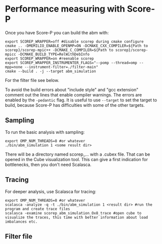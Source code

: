 # Performance measuring with Score-P

Once you have Score-P you can build the abm with: 
```
export SCOREP_WRAPPER=off #disable scorep during cmake configure
cmake .. -DMEMILIO_ENABLE_OPENMP=ON -DCMAKE_CXX_COMPILER=${Path to scorep}/scorep-mpic++ -DCMAKE_C_COMPILER=${Path to scorep}/scorep-mpicc -DCMAKE_BUILD_TYPE=RelWithDebInfo
export SCOREP_WRAPPER=on #reenable scorep
export SCOREP_WRAPPER_INSTRUMENTER_FLAGS="--pomp --thread=omp --mpp=none --instrument-filter=./filter-main"
cmake --build . -j --target abm_simulation
```

For the filter file see below.

To avoid the build errors about "include style" and "gcc extension" comment out the lines that enable compiler warnings. The errors are enabled by the ```-pedantic``` flag.
It is useful to use ```--target``` to set the target to build, because Score-P has difficulties with some of the other targets.

## Sampling

To run the basic analysis with sampling:
```
export OMP_NUM_THREADS=8 #or whatever
./bin/abm_simulation 1 <some result dir>
```

There will be a directory named scorep_... with a .cubex file. That can be opened in the Cube visualization tool. This can give a first indication for bottlenecks, then you don't need Scalasca.

## Tracing

For deeper analysis, use Scalasca for tracing:
```
export OMP_NUM_THREADS=8 #or whatever
scalasca -analyze -q -t ./bin/abm_simulation 1 <result dir> #run the program and create trace files
scalasca -examine scorep_abm_simulation_Ox8_trace #open cube to visualize the traces, this time with better information about load imbalances etc.
```

## Filter file


